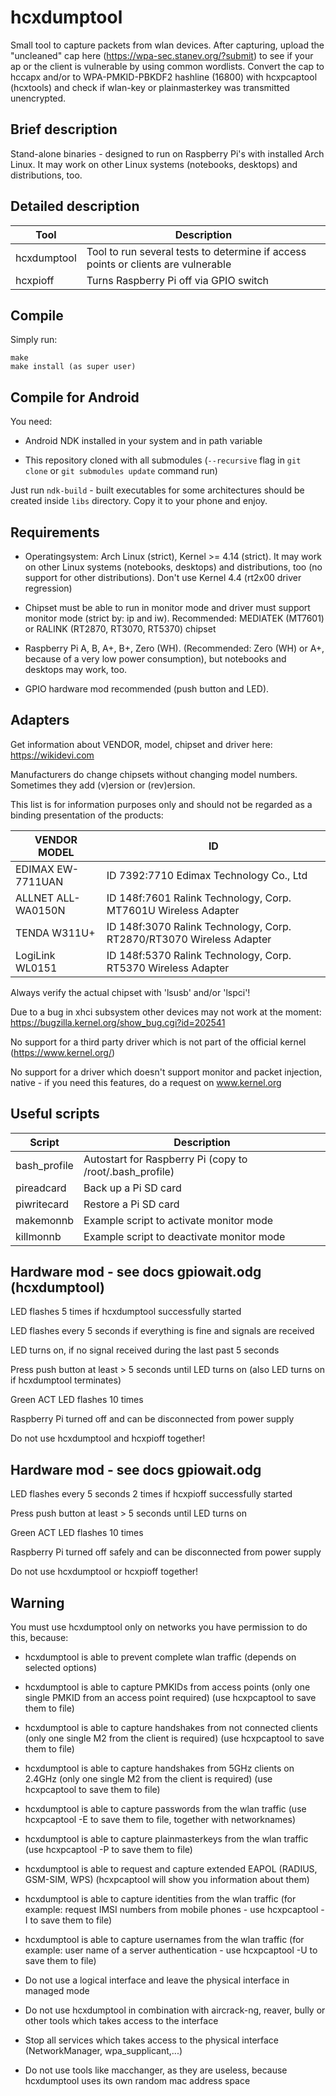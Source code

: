 hcxdumptool
==============

Small tool to capture packets from wlan devices.
After capturing, upload the "uncleaned" cap here (https://wpa-sec.stanev.org/?submit)
to see if your ap or the client is vulnerable by using common wordlists.
Convert the cap to hccapx and/or to WPA-PMKID-PBKDF2 hashline (16800) with hcxpcaptool (hcxtools)
and check if wlan-key or plainmasterkey was transmitted unencrypted.


Brief description
--------------

Stand-alone binaries - designed to run on Raspberry Pi's with installed Arch Linux.
It may work on other Linux systems (notebooks, desktops) and distributions, too.


Detailed description
--------------

| Tool           | Description                                                                                            |
| -------------- | ------------------------------------------------------------------------------------------------------ |
| hcxdumptool    | Tool to run several tests to determine if access points or clients are vulnerable                      |
| hcxpioff       | Turns Raspberry Pi off via GPIO switch                                                                 |


Compile
--------------

Simply run:

```
make
make install (as super user)
```


Compile for Android
--------------

You need:
* Android NDK installed in your system and in path variable

* This repository cloned with all submodules (`--recursive` flag in `git clone` or `git submodules update` command run)

Just run `ndk-build` - built executables for some architectures should be created inside `libs` directory.
Copy it to your phone and enjoy.


Requirements
--------------

* Operatingsystem: Arch Linux (strict), Kernel >= 4.14 (strict). It may work on other Linux systems (notebooks, desktops) and distributions, too (no support for other distributions). Don't use Kernel 4.4 (rt2x00 driver regression)

* Chipset must be able to run in monitor mode and driver must support monitor mode (strict by: ip and iw). Recommended: MEDIATEK (MT7601) or RALINK (RT2870, RT3070, RT5370) chipset 

* Raspberry Pi A, B, A+, B+, Zero (WH). (Recommended: Zero (WH) or A+, because of a very low power consumption), but notebooks and desktops may work, too.

* GPIO hardware mod recommended (push button and LED).
 

Adapters
--------------

Get information about VENDOR, model, chipset and driver here: https://wikidevi.com

Manufacturers do change chipsets without changing model numbers. Sometimes they add (v)ersion or (rev)ersion.

This list is for information purposes only and should not be regarded as a binding presentation of the products:

| VENDOR MODEL       | ID                                                                   |
| ------------------ | -------------------------------------------------------------------- |
| EDIMAX EW-7711UAN  | ID 7392:7710 Edimax Technology Co., Ltd                              |
| ALLNET ALL-WA0150N | ID 148f:7601 Ralink Technology, Corp. MT7601U Wireless Adapter       |
| TENDA W311U+       | ID 148f:3070 Ralink Technology, Corp. RT2870/RT3070 Wireless Adapter |
| LogiLink WL0151    | ID 148f:5370 Ralink Technology, Corp. RT5370 Wireless Adapter        |

Always verify the actual chipset with 'lsusb' and/or 'lspci'!

Due to a bug in xhci subsystem other devices may not work at the moment: https://bugzilla.kernel.org/show_bug.cgi?id=202541

No support for a third party driver which is not part of the official kernel (https://www.kernel.org/)

No support for a driver which doesn't support monitor and packet injection, native - if you need this features, do a request on www.kernel.org


Useful scripts
--------------

| Script       | Description                                              |
| ------------ | -------------------------------------------------------- |
| bash_profile | Autostart for Raspberry Pi (copy to /root/.bash_profile) |
| pireadcard   | Back up a Pi SD card                                     |
| piwritecard  | Restore a Pi SD card                                     |
| makemonnb    | Example script to activate monitor mode                  |
| killmonnb    | Example script to deactivate monitor mode                |


Hardware mod - see docs gpiowait.odg (hcxdumptool)
--------------

LED flashes 5 times if hcxdumptool successfully started

LED flashes every 5 seconds if everything is fine and signals are received

LED turns on, if no signal received during the last past 5 seconds

Press push button at least > 5 seconds until LED turns on (also LED turns on if hcxdumptool terminates)

Green ACT LED flashes 10 times

Raspberry Pi turned off and can be disconnected from power supply

Do not use hcxdumptool and hcxpioff together!


Hardware mod - see docs gpiowait.odg
--------------

LED flashes every 5 seconds 2 times if hcxpioff successfully started

Press push button at least > 5 seconds until LED turns on

Green ACT LED flashes 10 times

Raspberry Pi turned off safely and can be disconnected from power supply

Do not use hcxdumptool or hcxpioff together!


Warning
--------------

You must use hcxdumptool only on networks you have permission to do this, because:

* hcxdumptool is able to prevent complete wlan traffic
  (depends on selected options)

* hcxdumptool is able to capture PMKIDs from access points (only one single PMKID from an access point required)
  (use hcxpcaptool to save them to file)

* hcxdumptool is able to capture handshakes from not connected clients (only one single M2 from the client is required)
  (use hcxpcaptool to save them to file)

* hcxdumptool is able to capture handshakes from 5GHz clients on 2.4GHz (only one single M2 from the client is required)
  (use hcxpcaptool to save them to file)

* hcxdumptool is able to capture passwords from the wlan traffic
  (use hcxpcaptool -E to save them to file, together with networknames)

* hcxdumptool is able to capture plainmasterkeys from the wlan traffic
  (use hcxpcaptool -P to save them to file)

* hcxdumptool is able to request and capture extended EAPOL (RADIUS, GSM-SIM, WPS)
  (hcxpcaptool will show you information about them)

* hcxdumptool is able to capture identities from the wlan traffic
  (for example: request IMSI numbers from mobile phones - use hcxpcaptool -I to save them to file)

* hcxdumptool is able to capture usernames from the wlan traffic
  (for example: user name of a server authentication - use hcxpcaptool -U to save them to file)

* Do not use a logical interface and leave the physical interface in managed mode

* Do not use hcxdumptool in combination with aircrack-ng, reaver, bully or other tools which takes access to the interface

* Stop all services which takes access to the physical interface (NetworkManager, wpa_supplicant,...)

* Do not use tools like macchanger, as they are useless, because hcxdumptool uses its own random mac address space
